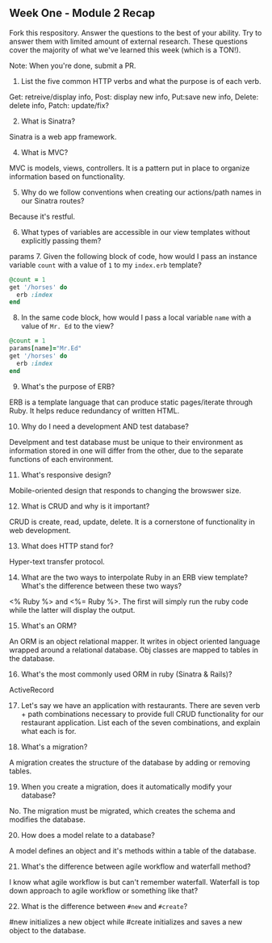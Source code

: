 ## Week One - Module 2 Recap

Fork this respository. Answer the questions to the best of your ability. Try to answer them with limited amount of external research. These questions cover the majority of what we've learned this week (which is a TON!). 

Note: When you're done, submit a PR. 

1. List the five common HTTP verbs and what the purpose is of each verb.

 Get: retreive/display info, Post: display new info, Put:save new info, Delete: delete info, Patch: update/fix?

2. What is Sinatra?

 Sinatra is a web app framework.

4. What is MVC?

 MVC is models, views, controllers. It is a pattern put in place to organize information based on functionality.

5. Why do we follow conventions when creating our actions/path names in our Sinatra routes?

 Because it's restful.
 
6. What types of variables are accessible in our view templates without explicitly passing them?

 params
7. Given the following block of code, how would I pass an instance variable `count` with a value of `1` to my `index.erb` template?
  
  ```ruby
  @count = 1
  get '/horses' do
    erb :index
  end
  ```

8. In the same code block, how would I pass a local variable `name` with a value of `Mr. Ed` to the view?

  ```ruby
  @count = 1
  params[name]="Mr.Ed"
  get '/horses' do
    erb :index
  end
  ```
9. What's the purpose of ERB?

 ERB is a template language that can produce static pages/iterate through Ruby. It helps reduce redundancy of written HTML.

10. Why do I need a development AND test database?

 Develpment and test database must be unique to their environment as information stored in one will differ from the other, due to the separate functions of each environment.

11. What's responsive design?

 Mobile-oriented design that responds to changing the browswer size.

12. What is CRUD and why is it important?

 CRUD is create, read, update, delete. It is a cornerstone of functionality in web development.

13. What does HTTP stand for? 

 Hyper-text transfer protocol.

14. What are the two ways to interpolate Ruby in an ERB view template? What's the difference between these two ways?

 <% Ruby %> and <%= Ruby %>. The first will simply run the ruby code while the latter will display the output.

15. What's an ORM?

 An ORM is an object relational mapper. It writes in object oriented language wrapped around a relational database. Obj classes are mapped to tables in the database.

16. What's the most commonly used ORM in ruby (Sinatra & Rails)?

 ActiveRecord

17. Let's say we have an application with restaurants. There are seven verb + path combinations necessary to provide full CRUD functionality for our restaurant application. List each of the seven combinations, and explain what each is for.


18. What's a migration? 

 A migration creates the structure of the database by adding or removing tables.

19. When you create a migration, does it automatically modify your database?

 No. The migration must be migrated, which creates the schema and modifies the database.

20. How does a model relate to a database?

 A model defines an object and it's methods within a table of the database.

21. What's the difference between agile workflow and waterfall method?

 I know what agile workflow is but can't remember waterfall. Waterfall is top down approach to agile workflow or something like that?

22. What is the difference between `#new` and `#create`?

 #new initializes a new object while #create initializes and saves a new object to the database.
